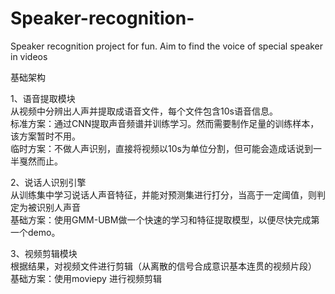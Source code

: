 # Speaker-recognition-
Speaker recognition project for fun. Aim to find the voice of special speaker in videos

基础架构

1、语音提取模块  
   从视频中分辨出人声并提取成语音文件，每个文件包含10s语音信息。  
   标准方案：通过CNN提取声音频谱并训练学习。然而需要制作足量的训练样本，该方案暂时不用。  
   临时方案：不做人声识别，直接将视频以10s为单位分割，但可能会造成话说到一半戛然而止。  
   
2、说话人识别引擎  
    从训练集中学习说话人声音特征，并能对预测集进行打分，当高于一定阈值，则判定为被识别人声音  
    基础方案：使用GMM-UBM做一个快速的学习和特征提取模型，以便尽快完成第一个demo。  
    
3、视频剪辑模块  
     根据结果，对视频文件进行剪辑（从离散的信号合成意识基本连贯的视频片段）  
     基础方案：使用moviepy 进行视频剪辑  
